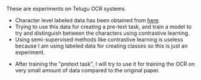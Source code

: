 These are experiments on Telugu OCR systems.

- Character level labeled data has been obtained from [here](https://github.com/srikarym/OCR_Telugu_code).
- Trying to use this data for creating a pre-text task, and train a model to try and distinguish between the characters using contrastive learning. 
- Using semi-supervised methods like contrastive learning is useless because I am using labeled data for creating classes so this is just an experiment.

* After training the "pretext task", I will try to use it for training the OCR on very small amount of data compared to the original paper.


